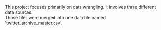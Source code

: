 This project focuses primarily on data wrangling.  It involves three different data sources.  
Those files were merged into one data file named 'twitter_archive_master.csv'.
